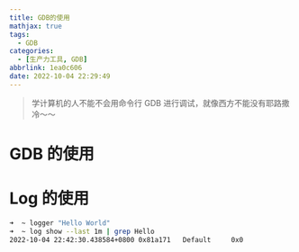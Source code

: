 ```yaml
---
title: GDB的使用
mathjax: true
tags:
  - GDB
categories:
  - [生产力工具, GDB]
abbrlink: 1ea0c606
date: 2022-10-04 22:29:49
---
```


>学计算机的人不能不会用命令行 GDB 进行调试，就像西方不能没有耶路撒冷～～

<!-- more -->

# GDB 的使用


























# Log 的使用

```bash
➜  ~ logger "Hello World"
➜  ~ log show --last 1m | grep Hello
2022-10-04 22:42:30.438584+0800 0x81a171   Default     0x0                  47131  0    logger: Hello World
```


